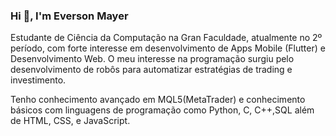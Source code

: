 ### Hi  🧐, I'm Everson Mayer
Estudante de Ciência da Computação na Gran Faculdade, atualmente no 2º período, com forte interesse em desenvolvimento de Apps Mobile (Flutter) e Desenvolvimento Web. O meu interesse na programação surgiu pelo desenvolvimento de robôs para automatizar estratégias de trading e investimento. 

Tenho conhecimento avançado em MQL5(MetaTrader) e conhecimento básicos com linguagens de programação como Python, C, C++,SQL além de HTML, CSS, e JavaScript.
<!--
**everctba/everctba** is a ✨ _special_ ✨ repository because its `README.md` (this file) appears on your GitHub profile.
// 
Here are some ideas to get you started:

- 🔭 I’m currently working on ...
- 🌱 I’m currently learning ...
- 👯 I’m looking to collaborate on ...
- 🤔 I’m looking for help with ...
- 💬 Ask me about ...
- 📫 How to reach me: ...
- 😄 Pronouns: ...
- ⚡ Fun fact: ...
-->
